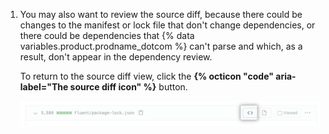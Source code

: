 1. You may also want to review the source diff, because there could be changes to the manifest or lock file that don't change dependencies, or there could be dependencies that {% data variables.product.prodname_dotcom %} can't parse and which, as a result, don't appear in the dependency review.

   To return to the source diff view, click the **{% octicon "code" aria-label="The source diff icon" %}** button.

   ![El botón de diff origen](/assets/images/help/pull_requests/dependency-review-source-diff.png)
